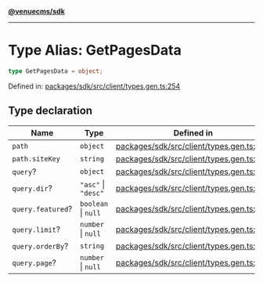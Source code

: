 [**@venuecms/sdk**](../Index.md)

***

# Type Alias: GetPagesData

```ts
type GetPagesData = object;
```

Defined in: [packages/sdk/src/client/types.gen.ts:254](https://github.com/venuecms/sdk/blob/6283acc845335a99eac7e210bd07dad1da30061f/packages/sdk/src/client/types.gen.ts#L254)

## Type declaration

| Name | Type | Defined in |
| ------ | ------ | ------ |
| <a id="path"></a> `path` | `object` | [packages/sdk/src/client/types.gen.ts:255](https://github.com/venuecms/sdk/blob/6283acc845335a99eac7e210bd07dad1da30061f/packages/sdk/src/client/types.gen.ts#L255) |
| `path.siteKey` | `string` | [packages/sdk/src/client/types.gen.ts:256](https://github.com/venuecms/sdk/blob/6283acc845335a99eac7e210bd07dad1da30061f/packages/sdk/src/client/types.gen.ts#L256) |
| <a id="query"></a> `query`? | `object` | [packages/sdk/src/client/types.gen.ts:258](https://github.com/venuecms/sdk/blob/6283acc845335a99eac7e210bd07dad1da30061f/packages/sdk/src/client/types.gen.ts#L258) |
| `query.dir`? | `"asc"` \| `"desc"` | [packages/sdk/src/client/types.gen.ts:259](https://github.com/venuecms/sdk/blob/6283acc845335a99eac7e210bd07dad1da30061f/packages/sdk/src/client/types.gen.ts#L259) |
| `query.featured`? | `boolean` \| `null` | [packages/sdk/src/client/types.gen.ts:260](https://github.com/venuecms/sdk/blob/6283acc845335a99eac7e210bd07dad1da30061f/packages/sdk/src/client/types.gen.ts#L260) |
| `query.limit`? | `number` \| `null` | [packages/sdk/src/client/types.gen.ts:261](https://github.com/venuecms/sdk/blob/6283acc845335a99eac7e210bd07dad1da30061f/packages/sdk/src/client/types.gen.ts#L261) |
| `query.orderBy`? | `string` | [packages/sdk/src/client/types.gen.ts:262](https://github.com/venuecms/sdk/blob/6283acc845335a99eac7e210bd07dad1da30061f/packages/sdk/src/client/types.gen.ts#L262) |
| `query.page`? | `number` \| `null` | [packages/sdk/src/client/types.gen.ts:263](https://github.com/venuecms/sdk/blob/6283acc845335a99eac7e210bd07dad1da30061f/packages/sdk/src/client/types.gen.ts#L263) |
